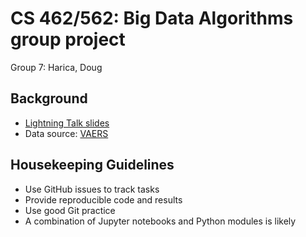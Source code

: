 # CS 462/562: Big Data Algorithms group project
Group 7: Harica, Doug

## Background

* [Lightning Talk slides](LightningTalk.pdf)
* Data source: [VAERS](https://vaers.hhs.gov/index.html)

## Housekeeping Guidelines

* Use GitHub issues to track tasks
* Provide reproducible code and results
* Use good Git practice
* A combination of Jupyter notebooks and Python modules is likely
